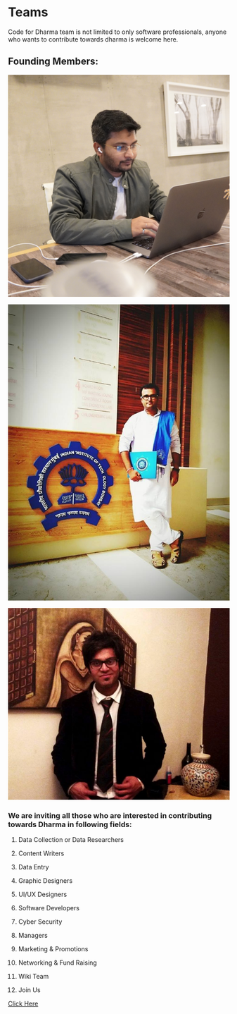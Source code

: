 # Teams

Code for Dharma team is not limited to only software professionals, anyone who wants to contribute towards dharma is welcome here.

## Founding Members:

![Himank Honey Barve \(Founder\)](.gitbook/assets/dsc02583.jpeg)

![Avinash Yadav \(Co-Founder\)](.gitbook/assets/13912306_10210167212841734_2542298851077664661_n.jpg)

![Ghoshit Khare \(Co-founder\)](.gitbook/assets/21151274_1490495017676450_4022818100372293309_n.jpg)







### We are inviting all those who are interested in contributing towards Dharma in following fields:



1. Data Collection or Data Researchers

2. Content Writers

3. Data Entry

4. Graphic Designers

5. UI/UX Designers

6. Software Developers

7. Cyber Security

8. Managers

9. Marketing & Promotions

10. Networking & Fund Raising

11. Wiki Team

12. Join Us

[Click Here](join-us/join-us.md)

